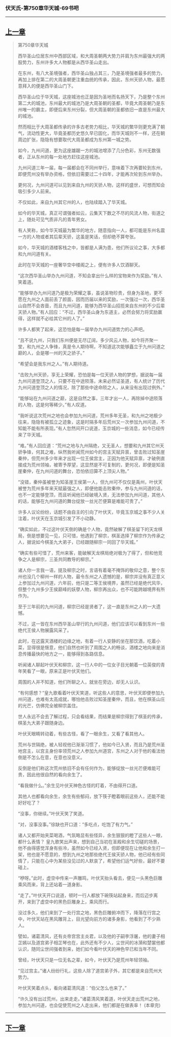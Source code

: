 ### 伏天氏-第750章华天城-69书吧

--------
[上一章](./1873b9e39ae5ac9ac4ba8caad23aa237.md)
--------


>
>
>
>第750章华天城
>
>西华圣山位居东州中西部区域，和大周圣朝两大势力并肩为东州最强大的两股势力，东州许多大人物都是从西华圣山走出。
>
>在东州，有八大圣境强者，西华圣山独占其三，乃是圣境强者最多的势力，再加上排在第二的大周圣朝更注重血统的传承，因此，东州天骄人物，最愿意拜入的便是西华圣山门下。
>
>西华圣山位于华天城，这座城池也正是因为圣地而名扬天下，乃是整个东州第二大的城池，东州最大的城池乃是大周圣朝的圣都，毕竟大周圣朝乃是东州唯一的霸主，即便后来东州分裂，但大周圣朝的圣都依旧一直是东州最大的城池。
>
>然而相比于大周圣都传承的许多古老势力相比，华天城的繁华则更充满了朝气，流动性更大，毕竟圣都历史悠久早已固化，而华天城则不一样，还在朝周边扩张，隐隐有想要取代大周圣都成为东州第一城之势。
>
>如今，九州问道，更为这座雄踞一方的城池增添了几分色彩，东州无数强者，正从东州的每一处地方赶往这座城池。
>
>九州问道三年一届，每一届都会在不同州举行，意味着下次再要轮到东州，即便荒州没有举办资格，但依旧需要过二十四年，才能再次轮到东州举办。
>
>更何况，九州问道可以见到来自九州的天骄人物，这样的盛世，可想而知会吸引多少人前来。
>
>不仅如此，来自九州其它州的人，也陆续踏入了华天城。
>
>如今的华天城，真正可谓强者如云，云集天下数之不尽的风流人物，街道之上，随处可见气质非凡的青年男女。
>
>有人笑称，如今华天城最为繁华的地方，随意指向一人，都可能是东州名震一方的人物或者其后辈天骄，这虽是笑话，但却绝不算夸张。
>
>如今，华天城的酒楼客栈之中，皆都是人满为患，他们所议论之事，大多都和九州问道有关。
>
>此时在华天城的一座奢华空中楼阁之上，便有许多人饮酒聊天。
>
>“这次西华圣山举办九州问道，不知会拿出什么样的宝物来作为奖励。”有人笑着道。
>
>“能够举办九州问道乃是极为荣耀之事，虽说圣物珍贵，但身为圣地，更不愿在九州之人面前丢了颜面，因而历届以来的奖励，一次强过一次，西华圣山自然不会吝啬，而且九州问道，能够为西华圣山招揽来自东州的不少后辈天骄人物。”有人回应：“不过，西华圣山身为东道主，必然会努力将奖励赢得，这样就不必给其它州的人了。”
>
>许多人都笑了起来，这恐怕是每一届举办九州问道势力的心声吧。
>
>“且不说九州，只我们东州便是无尽辽阔，多少风云人物，如今将齐聚一堂，和九州之人争锋，真是令人期待啊，不知道这次能够矗立于九州问道之巅的人，会是哪一州的天之骄子。”
>
>“希望会是我东州之人。”有人期待道。
>
>“击败九州天骄，享无上荣耀，恐怕是每一位天骄人物的梦想，据说每一届九州问道登顶之人，只要不在中途陨落，未来必然证圣道，有人统计了历代九州问道登顶之人的情况，除了那些中途命陨之人，从来没有出现过例外。”
>
>“能够站在九州问道之巅，这是自然之事，三年才出一人，再除掉中途陨落的人物，这是何等稀少。”有人叹道。
>
>“我听说这次荒州之地也会参加九州问道，荒州多年无圣，和九州之地极少往来，隐隐有被孤立之迹象，这是时隔多年后荒州又一次参加九州问道，不知能不能有所表现。”有人忽然间开口说道，玉京城的一些消息，如今已经传来了华天城。
>
>“难。”有人回应道：“荒州之地与九州隔绝，又无圣人，想要和九州其它州天骄争锋，何其之难，纵然我听闻荒州如今的宫主天赋异禀，曾击败过知圣崖秦仲，但荒州多少年来才出现一位王侯宫主，正因为他天赋异禀，才破例直接成为荒州领袖，被寄予厚望，这显然是不可复制的，更何况，即便是知圣崖秦仲，在九州问道的舞台，恐怕依旧算不上顶尖人物。”
>
>“没错，秦仲虽被誉为知圣崖王侯第一人，但九州可不仅仅是禹州，叶伏天被誉为荒州多年来天赋最强之人，即便他能击败秦仲，参与九州问道的话，也不一定能够登顶，而且听闻他已经破境入贤，无法参加九州问道，其他人的话，能够在九州问道的舞台绽放一丝光芒便算是难能可贵了。”
>
>许多人议论纷纷，话题不由自主的引向了叶伏天，毕竟玉京城之事不少人关注着，叶伏天在玉京城引发了不小动静。
>
>“确实如此，不过这叶伏天倒的确是个人物，竟然破解了棋圣留下的天龙棋局，倒是想要见一见，只可惜，他遇到了柳宗，棋圣选择了柳宗作为传承之人，据说如今棋圣九大弟子，已经跟随柳宗一同回了华天城。”
>
>“确实有些可惜了，荒州来客，能破解天龙棋局绝对极为了得了，但和他竞争之人是柳宗，三圣共同教导的柳宗。”
>
>诸人你一言我一语，提及柳宗之时，言语有着毫不掩饰的敬仰之意，整个东州也没几个柳州一样的人物，最令东州之人遗憾的是，柳宗并没有真正意义上参加过九州问道，六年前，他只是二等王侯境界，虽然已经是绝代风华，但整个九州多少王侯巅峰的妖孽人物，柳宗再出众，也不可能跨越境界有所作为。
>
>至于三年前的九州问道，柳宗已经是贤者了，这一直是东州之人的一大遗憾。
>
>不过，这一皆在东州西华圣山举行的九州问道，他们应该可以看到东州一些绝代王侯人物展露风采了。
>
>此时，在这露天酒楼的边缘之地，有着一行人安静的坐在那饮酒，吃着小菜，显得很是惬意，他们自然也听到了周围之人的畅谈，酒楼之地向来是消息传播最快的地方之一，能够得到各路信息。
>
>听闻诸人聊起叶伏天和柳宗，这一行人中的一位女子目光朝着一位英俊的青年笑看了一眼，原来正是叶伏天他们。
>
>周围的人并不知道，他们所聊之人，就坐在旁边，却无人认识。
>
>“有何感想？”皇九歌看着叶伏天笑道，听这些人的意思，叶伏天即便参加九州问道，也难有太高成就，哪怕他击败过知圣崖秦仲，而且，他在棋圣山庄的光芒，仿佛完全被柳宗盖住。
>
>世人永远不会去了解过程，只会看结果，而结果是柳宗得到了棋圣的传承，棋圣九大弟子跟随身边。
>
>叶伏天眼睛转动着，有些古怪，看了一眼余生，又看了看其他人。
>
>荒州与世隔绝，被人轻视他已渐渐习惯了，他如今已入贤，而且乃是荒州圣地宫主，以宫主身份率领荒州之人参加九州道宫，东州之人对于他的看法他倒是不怎么在意，在意也没意义。
>
>反倒是他们称这次荒州依旧不会有任何作为，能够绽放一丝光芒便难能可贵，因此他很自然的看向余生了。
>
>“看我做什么。”余生见叶伏天神色古怪的盯着，不由得开口道。
>
>其他人也都看向余生，余生有些郁闷，放下筷子瞪着眼前这些人，还能不能好好吃了？
>
>“没事，你继续。”叶伏天笑了笑道。
>
>“对，没事没事。”徐缺也开口道：“多吃点，吃饱了有力气。”
>
>诸人又都开始夹菜喝酒，气氛略显有些怪异，余生狠狠的瞪了这些人一眼，都什么表情？
>皇九歌笑出声来，想到自己当初在圣殿和余生切磋的场景，他不由得感觉浑身有些冷，虽然如今已经入贤，但即便现在让他和余生打一架，他也是不愿意的，想到九州之地那些绝代王侯天骄人物，他已经有些同情了，只能在心中为某些没见过的人默哀了，希望他们运气好些，最好不要碰上。
>
>“咿呀。”此时，虚空中传来一声雕鸣，叶伏天抬头看去，便见一头黑色巨雕乘风而来，背上还站着一道身影。
>
>“走了。”叶伏天开口说道，顿时一行人都放下碗筷站起身来，而后迈步离开，来到了虚空中的黑色巨雕身上，乘风而行。
>
>没过多久，他们来到了一处行宫之地，黑色巨雕俯冲而下，降落在行宫之中，叶伏天站在黑风雕背上，目光望向前方的诸多身影，他看到了不少熟人。
>
>譬如，诸葛清风，还有炎帝宫宫主炎君，以及他的子嗣李浮屠，他的妻子相芷嫣以及道宫弟子相芷琴也在，此外还有不少人，尘世间的冰漪和楚裳他都认识，随同尘世间强者到来，她们如今看叶伏天的神色早已和当年不同。
>
>曾经，叶伏天只是一位无名之辈，如今，叶伏天乃是荒州年轻领袖。
>
>“见过宫主。”诸人纷纷行礼，这些人除了道宫弟子外，其它都是来自荒州大势力。
>
>叶伏天笑着点头，看向诸葛清风道：“伯父怎么也来了。”
>
>“许久没有出过荒州，出来走走。”诸葛清风笑着道，叶伏天走出荒州之地，参加九州问道，也会促使荒州之人走出来，他们都是在做表率！
>(本章完)
>
>

--------
[下一章](./f85b55870fba852e449d9d284d0028cc.md)
--------
